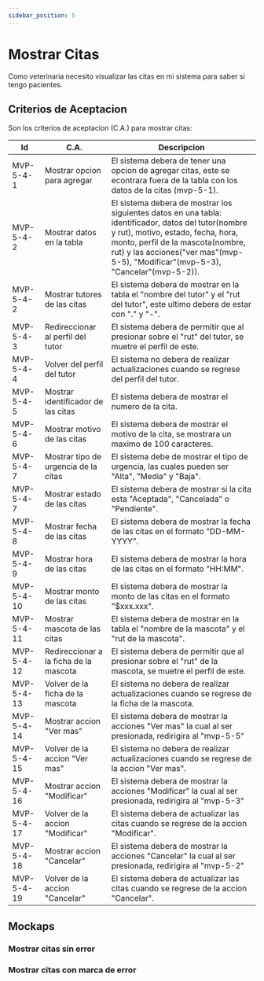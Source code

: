 ```yaml
---
sidebar_position: 5
---
```


# Mostrar Citas
Como veterinaria necesito visualizar las citas en mi sistema para saber si tengo pacientes.

<!-- En la siguiente imagen reprecenta el flujo general de la historia de usuario: -->
<!-- ![Task Flow de Gestionar citas](/img/gestionar_citas/agregar_cita/agregar_cita_diagrama.svg) -->

## Criterios de Aceptacion
Son los criterios de aceptacion (C.A.) para mostrar citas:

| Id | C.A. | Descripcion | 
|-------------------- | -------- | -------- | 
| MVP-5-4-1 | Mostrar opcion para agregar | El sistema debera de tener una opcion de agregar citas, este se econtrara fuera de la tabla con los datos de la citas (mvp-5-1). |
| MVP-5-4-2 | Mostrar datos en la tabla | El sistema debera de mostrar los siguientes datos en una tabla: identificador, datos del tutor(nombre y rut), motivo, estado, fecha, hora, monto, perfil de la mascota(nombre, rut) y las acciones("ver mas"(mvp-5-5), "Modificar"(mvp-5-3), "Cancelar"(mvp-5-2)). |
| MVP-5-4-2 | Mostrar tutores de las citas  | El sistema debera de mostrar en la tabla el "nombre del tutor" y el "rut del tutor", este ultimo debera de estar con "." y "-". |
| MVP-5-4-3 | Redireccionar al perfil del tutor  | El sistema debera de permitir que al presionar sobre el "rut" del tutor, se muetre el perfil de este. |
| MVP-5-4-4 | Volver del perfil del tutor  | El sistema no debera de realizar actualizaciones cuando se regrese del perfil del tutor. |
| MVP-5-4-5 | Mostrar identificador de las citas  | El sistema debera de mostrar el numero de la cita. |
| MVP-5-4-6 | Mostrar motivo de las citas  | El sistema debera de mostrar el motivo de la cita, se mostrara un maximo de 100 caracteres. |
| MVP-5-4-7 | Mostrar tipo de urgencia de la citas| El sistema debe de mostrar el tipo de urgencia, las cuales pueden ser "Alta", "Media" y "Baja". |
| MVP-5-4-7 | Mostrar estado de las citas  | El sistema debera de mostrar si la cita esta "Aceptada", "Cancelada" o "Pendiente". |
| MVP-5-4-8 | Mostrar fecha de las citas  | El sistema debera de mostrar la fecha de las citas en el formato "DD-MM-YYYY". |
| MVP-5-4-9 | Mostrar hora de las citas  | El sistema debera de mostrar la hora de las citas en el formato "HH:MM". |
| MVP-5-4-10 | Mostrar monto de las citas  | El sistema debera de mostrar la monto de las citas en el formato "$xxx.xxx". |
| MVP-5-4-11 | Mostrar mascota de las citas  | El sistema debera de mostrar en la tabla el "nombre de la mascota" y el "rut de la mascota". |
| MVP-5-4-12 | Redireccionar a la ficha de la mascota | El sistema debera de permitir que al presionar sobre el "rut" de la mascota, se muetre el perfil de este. |
| MVP-5-4-13 | Volver de la ficha de la mascota | El sistema no debera de realizar actualizaciones cuando se regrese de la ficha de la mascota. |
| MVP-5-4-14 | Mostrar accion "Ver mas" | El sistema debera de mostrar la acciones "Ver mas" la cual al ser presionada, redirigira al "mvp-5-5" |
| MVP-5-4-15 | Volver de la accion "Ver mas"  | El sistema no debera de realizar actualizaciones cuando se regrese de la accion "Ver mas". |
| MVP-5-4-16 | Mostrar accion "Modificar" | El sistema debera de mostrar la acciones "Modificar" la cual al ser presionada, redirigira al "mvp-5-3" |
| MVP-5-4-17 | Volver de la accion "Modificar"  | El sistema debera de actualizar las citas cuando se regrese de la accion "Modificar". |
| MVP-5-4-18 | Mostrar accion "Cancelar" | El sistema debera de mostrar la acciones "Cancelar" la cual al ser presionada, redirigira al "mvp-5-2" |
| MVP-5-4-19 | Volver de la accion "Cancelar"  | El sistema debera de actualizar las citas cuando se regrese de la accion "Cancelar". |

## Mockaps

### Mostrar citas sin error
<!-- ![Mockap de Gestionar citas general](/img/gestionar_citas/agregar_cita/agregar_cita_mockap.svg) -->

### Mostrar citas con marca de error
<!-- ![Mockap de Gestionar citas tabla](/img/gestionar_citas/agregar_cita/agregar_cita_error_mockap.svg) -->